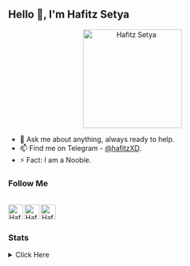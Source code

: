 ## Hello 👋, I'm Hafitz Setya


<p align="left">

<p align="center"><a href="https://t.me/hafitzXD"><img src="https://telegra.ph/file/e961ac905faf8c8bd32b8.png" alt="Hafitz Setya" width="200" height="200"/></a></p>

- 💬 Ask me about anything, always ready to help.
- 📫 Find me on Telegram - [@hafitzXD](https://t.me/hafitzXD).
- ⚡ Fact: I am a Noobie.

### Follow Me

<br/>
<a href="https://www.facebook.com/martin.rayendra">
  <img align="left" alt="Hafitz's Facebook" width="30px" src="https://image.flaticon.com/icons/svg/2111/2111342.svg" />
</a>
<a href="https://www.instagram.com/hafitzsetya_21">
  <img align="left" alt="Hafitz's Instagram" width="30px" src="https://image.flaticon.com/icons/svg/2111/2111421.svg" />
</a>
<a href="https://open.spotify.com/user/7wxw9ydcqjc4ta495h73jpcjf?si=qTLQmHMkRgGv2ktdCy6pLQ">
  <img align="left" alt="Hafitz's Spotify" width="30px" src="https://image.flaticon.com/icons/svg/2111/2111627.svg" />
</a>
<br /> <br />

### Stats
<details>
  <summary>Click Here </summary>

![Hafitz's github stats](https://github-readme-stats.vercel.app/api?username=HafitzSetya&show_icons=true&hide_border=true)
